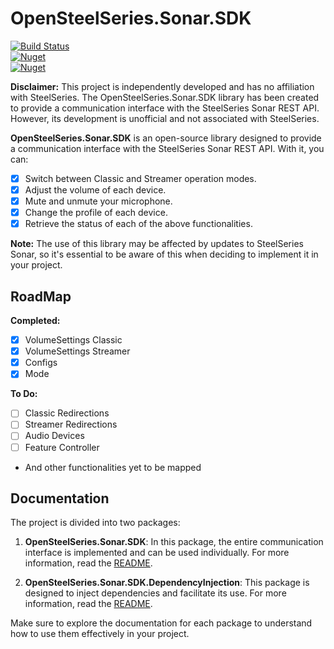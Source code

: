 # OpenSteelSeries.Sonar.SDK

[![Build Status](https://github.com/MiguelBCosta/OpenSteelSeries.Sonar.Sdk/actions/workflows/publish.yml/badge.svg)](https://github.com/MiguelBCosta/OpenSteelSeries.Sonar.Sdk/actions) \
[![Nuget](https://img.shields.io/nuget/v/OpenSteelSeries.Sonar.Sdk?label=OpenSteelSeries.Sonar.Sdk)](https://www.nuget.org/packages/OpenSteelSeries.Sonar.Sdk) \
[![Nuget](https://img.shields.io/nuget/v/OpenSteelSeries.Sonar.Sdk.DepedencyInjection?label=OpenSteelSeries.Sonar.Sdk.DepedencyInjection)](https://www.nuget.org/packages/OpenSteelSeries.Sonar.Sdk.DepedencyInjection)


**Disclaimer:** This project is independently developed and has no affiliation with SteelSeries. The OpenSteelSeries.Sonar.SDK library has been created to provide a communication interface with the SteelSeries Sonar REST API. However, its development is unofficial and not associated with SteelSeries.

**OpenSteelSeries.Sonar.SDK** is an open-source library designed to provide a communication interface with the SteelSeries Sonar REST API. With it, you can:

- [x] Switch between Classic and Streamer operation modes.
- [x] Adjust the volume of each device.
- [x] Mute and unmute your microphone.
- [x] Change the profile of each device.
- [x] Retrieve the status of each of the above functionalities.

**Note:** The use of this library may be affected by updates to SteelSeries Sonar, so it's essential to be aware of this when deciding to implement it in your project.

## RoadMap

**Completed:**
- [x] VolumeSettings Classic
- [x] VolumeSettings Streamer
- [x] Configs
- [x] Mode

**To Do:**
- [ ] Classic Redirections
- [ ] Streamer Redirections
- [ ] Audio Devices
- [ ] Feature Controller
- And other functionalities yet to be mapped

## Documentation

The project is divided into two packages:

1. **OpenSteelSeries.Sonar.SDK**: In this package, the entire communication interface is implemented and can be used individually. For more information, read the [README](OpenSteelSeries.Sonar.Sdk/docs/README.md).

2. **OpenSteelSeries.Sonar.SDK.DependencyInjection**: This package is designed to inject dependencies and facilitate its use. For more information, read the [README](OpenSteelSeries.Sonar.Sdk.DependencyInjection/docs/README.md).

Make sure to explore the documentation for each package to understand how to use them effectively in your project.
